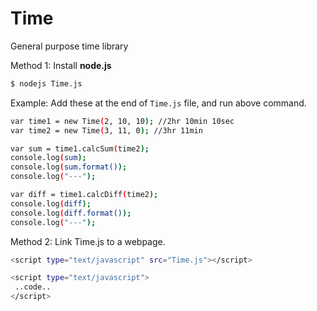 # Time

General purpose time library

Method 1:
Install **node.js**
```sh
$ nodejs Time.js
```
Example:
Add these at the end of `Time.js` file, and run above command.
```sh
var time1 = new Time(2, 10, 10); //2hr 10min 10sec
var time2 = new Time(3, 11, 0); //3hr 11min

var sum = time1.calcSum(time2);
console.log(sum);
console.log(sum.format());
console.log("---");

var diff = time1.calcDiff(time2);
console.log(diff);
console.log(diff.format());
console.log("---");
```

Method 2:
Link Time.js to a webpage.
```sh
<script type="text/javascript" src="Time.js"></script>

<script type="text/javascript">
 ..code..
</script>
```
